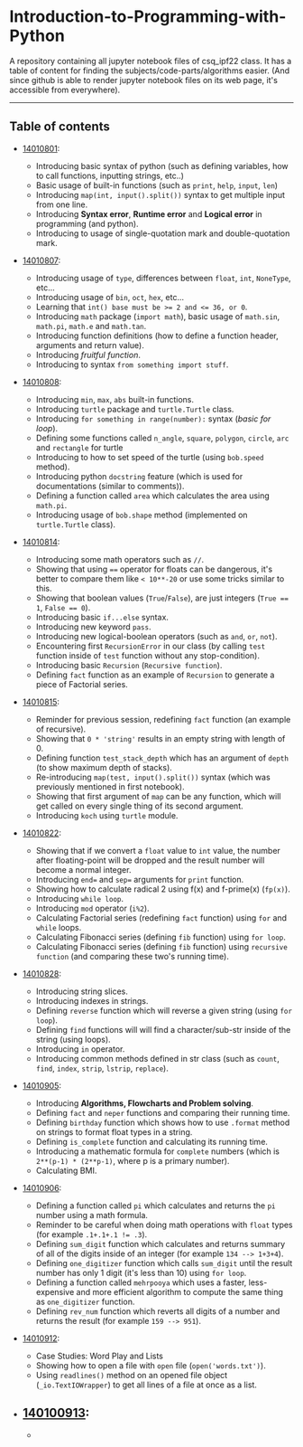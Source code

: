 # Introduction-to-Programming-with-Python
A repository containing all jupyter notebook files of csq_ipf22 class.
It has a table of content for finding the subjects/code-parts/algorithms easier. (And since github is able to render jupyter notebook files on its web page, it's accessible from everywhere).

<hr/>

## Table of contents

- [14010801](14010801/14010801.ipynb):
  - Introducing basic syntax of python (such as defining variables, how to call functions, inputting strings, etc..)
  - Basic usage of built-in functions (such as `print`, `help`, `input`, `len`)
  - Introducing `map(int, input().split())` syntax to get multiple input from one line.
  - Introducing **Syntax error**, **Runtime error** and **Logical error** in programming (and python).
  - Introducing to usage of single-quotation mark and double-quotation mark.

- [14010807](14010807/14010807.ipynb):
  - Introducing usage of `type`, differences between `float`, `int`, `NoneType`, etc...
  - Introducing usage of `bin`, `oct`, `hex`, etc...
  - Learning that `int() base must be >= 2 and <= 36, or 0`.
  - Introducing `math` package (`import math`), basic usage of `math.sin`, `math.pi`, `math.e` and `math.tan`.
  - Introducing function definitions (how to define a function header, arguments and return value).
  - Introducing _fruitful function_.
  - Introducing to syntax `from something import stuff`.

- [14010808](14010808/14010808.ipynb):
  - Introducing `min`, `max`, `abs` built-in functions.
  - Introducing `turtle` package and `turtle.Turtle` class.
  - Introducing `for something in range(number):` syntax (_basic for loop_).
  - Defining some functions called `n_angle`, `square`, `polygon`, `circle`, `arc` and `rectangle` for turtle
  - Introducing to how to set speed of the turtle (using `bob.speed` method).
  - Introducing python `docstring` feature (which is used for documentations (similar to comments)).
  - Defining a function called `area` which calculates the area using `math.pi`.
  - Introducing usage of `bob.shape` method (implemented on `turtle.Turtle` class).

- [14010814](14010814/14010814.ipynb):
  - Introducing some math operators such as `//`.
  - Showing that using `==` operator for floats can be dangerous, it's better to compare them like `< 10**-20` or use some tricks similar to this.
  - Showing that boolean values (`True`/`False`), are just integers (`True == 1`, `False == 0`).
  - Introducing basic `if...else` syntax.
  - Introducing new keyword `pass`.
  - Introducing new logical-boolean operators (such as `and`, `or`, `not`).
  - Encountering first `RecursionError` in our class (by calling `test` function inside of `test` function without any stop-condition).
  - Introducing basic `Recursion` (`Recursive function`).
  - Defining `fact` function as an example of `Recursion` to generate a piece of Factorial series.

- [14010815](14010815/14010815.ipynb):
  - Reminder for previous session, redefining `fact` function (an example of recursive).
  - Showing that `0 * 'string'` results in an empty string with length of 0.
  - Defining function `test_stack_depth` which has an argument of `depth` (to show maximum depth of stacks).
  - Re-introducing `map(test, input().split())` syntax (which was previously mentioned in first notebook).
  - Showing that first argument of `map` can be any function, which will get called on every single thing of its second argument.
  - Introducing `koch` using `turtle` module.

- [14010822](14010822/14010822.ipynb):
  - Showing that if we convert a `float` value to `int` value, the number after floating-point will be dropped and the result number will become a normal integer.
  - Introducing `end=` and `sep=` arguments for `print` function.
  - Showing how to calculate radical 2 using f(x) and f-prime(x) (`fp(x)`).
  - Introducing `while loop`.
  - Introducing `mod` operator (`i%2`).
  - Calculating Factorial series (redefining `fact` function) using `for` and `while` loops.
  - Calculating Fibonacci series (defining `fib` function) using `for loop`.
  - Calculating Fibonacci series (defining `fib` function) using `recursive function` (and comparing these two's running time).

- [14010828](14010828/14010828.ipynb):
  - Introducing string slices.
  - Introducing indexes in strings.
  - Defining `reverse` function which will reverse a given string (using `for loop`).
  - Defining `find` functions will will find a character/sub-str inside of the string (using loops).
  - Introducing `in` operator.
  - Introducing common methods defined in str class (such as `count`, `find`, `index`, `strip`, `lstrip`, `replace`).

- [14010905](14010905/14010905.ipynb):
  - Introducing **Algorithms, Flowcharts and Problem solving**.
  - Defining `fact` and `neper` functions and comparing their running time.
  - Defining `birthday` function which shows how to use `.format` method on strings to format float types in a string.
  - Defining `is_complete` function and calculating its running time.
  - Introducing a mathematic formula for `complete` numbers (which is `2**(p-1) * (2**p-1)`, where p is a primary number).
  - Calculating BMI.

- [14010906](14010906/14010906.ipynb):
  - Defining a function called `pi` which calculates and returns the `pi` number using a math formula.
  - Reminder to be careful when doing math operations with `float` types (for example `.1+.1+.1 != .3`).
  - Defining `sum_digit` function which calculates and returns summary of all of the digits inside of an integer (for example `134 --> 1+3+4`).
  - Defining `one_digitizer` function which calls `sum_digit` until the result number has only 1 digit (it's less than 10) using `for loop`.
  - Defining a function called `mehrpooya` which uses a faster, less-expensive and more efficient algorithm to compute the same thing as `one_digitizer` function.
  - Defining `rev_num` function which reverts all digits of a number and returns the result (for example `159 --> 951`).



- [14010912](14010912/14010912.ipynb):
  - Case Studies: Word Play and Lists
  - Showing how to open a file with `open` file (`open('words.txt')`).
  - Using `readlines()` method on an opened file object (`_io.TextIOWrapper`) to get all lines of a file at once as a list.

- [140100913](140100913/140100913.ipynb):
  - 
  - 


</hr>


